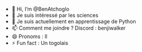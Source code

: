 - 👋 Hi, I’m @BenAtchoglo
- 👀 Je suis intéressé par les sciences
- 🌱 Je suis actuellement en apprentissage de Python
- 📫 Comment me joindre ? Discord : benjiwalker
- 😄 Pronoms : Il
- ⚡ Fun fact : Un togolais

<!---
BenAtchoglo/BenAtchoglo is a ✨ special ✨ repository because its `README.md` (this file) appears on your GitHub profile.
You can click the Preview link to take a look at your changes.
--->
